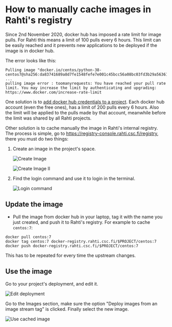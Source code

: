 # How to manually cache images in Rahti's registry

Since 2nd November 2020, docker hub has imposed a rate limit for image pulls. For Rahti this means a limit of 100 pulls every 6 hours. This limit can be easily reached and it prevents new applications to be deployed if the image is in docker hub.

The error looks like this:

```
Pulling image "docker.io/centos/python-38-centos7@sha256:da83741689a8d7fe1548fefe7e001c45bcc56a08bc03fd3b29a5636163ca0353" ...
pulling image error : toomanyrequests: You have reached your pull rate limit. You may increase the limit by authenticating and upgrading: https://www.docker.com/increase-rate-limit
```

One solution is to [add docker hub credentials to a project](/cloud/rahti/tutorials/docker_hub_login/). Each docker hub account (even the free ones), has a limit of 200 pulls every 6 hours. Also the limit will be applied to the pulls made by that account, meanwhile before the limit was shared by all Rahti projects.

Other solution is to cache manually the image in Rahti's internal registry. The process is simple, go to <https://registry-console.rahti.csc.fi/registry>, there you must do two things:

1. Create an image in the project's space.

    ![Create Image](/cloud/rahti/img/create_image.png)

    ![Create Image II](/cloud/rahti/img/create_image2.png)

1. Find the login command and use it to login in the terminal.

    ![Login command](/cloud/rahti/img/login_registry.png)

## Update the image

* Pull the image from docker hub in your laptop, tag it with the name you just created, and push it to Rahti's registry. For example to cache `centos:7`:

```
docker pull centos:7
docker tag centos:7 docker-registry.rahti.csc.fi/$PROJECT/centos:7
docker push docker-registry.rahti.csc.fi/$PROJECT/centos:7
```

This has to be repeated for every time the upstream changes.

## Use the image

Go to your project's deployment, and edit it.

![Edit deployment](/cloud/rahti/img/edit_deployment.png)

Go to the Images section, make sure the option "Deploy images from an image stream tag" is clicked. Finally select the new image.

![Use cached image](/cloud/rahti/img/use_cached_image.png)

